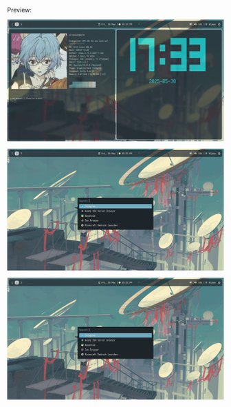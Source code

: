 Preview:

![My setup preview](Preview/preview1.png)

![My setup preview](Preview/preview3.png)

![My setup preview](Preview/preview3.png)

